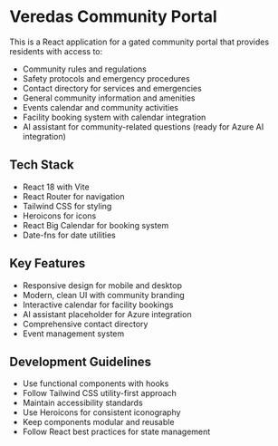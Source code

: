 <!-- Use this file to provide workspace-specific custom instructions to Copilot. For more details, visit https://code.visualstudio.com/docs/copilot/copilot-customization#_use-a-githubcopilotinstructionsmd-file -->

# Veredas Community Portal

This is a React application for a gated community portal that provides residents with access to:
- Community rules and regulations
- Safety protocols and emergency procedures
- Contact directory for services and emergencies
- General community information and amenities
- Events calendar and community activities
- Facility booking system with calendar integration
- AI assistant for community-related questions (ready for Azure AI integration)

## Tech Stack
- React 18 with Vite
- React Router for navigation
- Tailwind CSS for styling
- Heroicons for icons
- React Big Calendar for booking system
- Date-fns for date utilities

## Key Features
- Responsive design for mobile and desktop
- Modern, clean UI with community branding
- Interactive calendar for facility bookings
- AI assistant placeholder for Azure integration
- Comprehensive contact directory
- Event management system

## Development Guidelines
- Use functional components with hooks
- Follow Tailwind CSS utility-first approach
- Maintain accessibility standards
- Use Heroicons for consistent iconography
- Keep components modular and reusable
- Follow React best practices for state management
